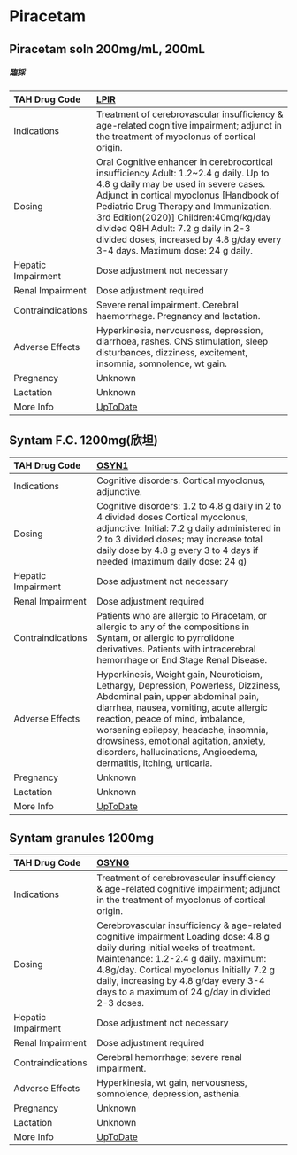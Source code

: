 # Piracetam

## Piracetam soln 200mg/mL, 200mL

##### 臨採

| TAH Drug Code      | [LPIR](https://www.tahsda.org.tw/drugs/hissearch.php?drug_code=LPIR)                                                                                                                                                                                                                                                                                                              |
|:-------------------|:----------------------------------------------------------------------------------------------------------------------------------------------------------------------------------------------------------------------------------------------------------------------------------------------------------------------------------------------------------------------------------|
| Indications        | Treatment of cerebrovascular insufficiency & age-related cognitive impairment; adjunct in the treatment of myoclonus of cortical origin.                                                                                                                                                                                                                                          |
| Dosing             | Oral Cognitive enhancer in cerebrocortical insufficiency Adult: 1.2~2.4 g daily. Up to 4.8 g daily may be used in severe cases. Adjunct in cortical myoclonus [Handbook of Pediatric Drug Therapy and Immunization. 3rd Edition(2020)] Children:40mg/kg/day divided Q8H Adult: 7.2 g daily in 2-3 divided doses, increased by 4.8 g/day every 3-4 days. Maximum dose: 24 g daily. |
| Hepatic Impairment | Dose adjustment not necessary                                                                                                                                                                                                                                                                                                                                                     |
| Renal Impairment   | Dose adjustment required                                                                                                                                                                                                                                                                                                                                                          |
| Contraindications  | Severe renal impairment. Cerebral haemorrhage. Pregnancy and lactation.                                                                                                                                                                                                                                                                                                           |
| Adverse Effects    | Hyperkinesia, nervousness, depression, diarrhoea, rashes. CNS stimulation, sleep disturbances, dizziness, excitement, insomnia, somnolence, wt gain.                                                                                                                                                                                                                              |
| Pregnancy          | Unknown                                                                                                                                                                                                                                                                                                                                                                           |
| Lactation          | Unknown                                                                                                                                                                                                                                                                                                                                                                           |
| More Info          | [UpToDate](https://www.uptodate.com/contents/piracetam-international-drug-information-concise)                                                                                                                                                                                                                                                                                    |

## Syntam F.C. 1200mg(欣坦)

| TAH Drug Code      | [OSYN1](https://www.tahsda.org.tw/drugs/hissearch.php?drug_code=OSYN1)                                                                                                                                                                                                                                                                                            |
|:-------------------|:------------------------------------------------------------------------------------------------------------------------------------------------------------------------------------------------------------------------------------------------------------------------------------------------------------------------------------------------------------------|
| Indications        | Cognitive disorders. Cortical myoclonus, adjunctive.                                                                                                                                                                                                                                                                                                              |
| Dosing             | Cognitive disorders: 1.2 to 4.8 g daily in 2 to 4 divided doses Cortical myoclonus, adjunctive: Initial: 7.2 g daily administered in 2 to 3 divided doses; may increase total daily dose by 4.8 g every 3 to 4 days if needed (maximum daily dose: 24 g)                                                                                                          |
| Hepatic Impairment | Dose adjustment not necessary                                                                                                                                                                                                                                                                                                                                     |
| Renal Impairment   | Dose adjustment required                                                                                                                                                                                                                                                                                                                                          |
| Contraindications  | Patients who are allergic to Piracetam, or allergic to any of the compositions in Syntam, or allergic to pyrrolidone derivatives. Patients with intracerebral hemorrhage or End Stage Renal Disease.                                                                                                                                                              |
| Adverse Effects    | Hyperkinesis, Weight gain, Neuroticism, Lethargy, Depression, Powerless, Dizziness, Abdominal pain, upper abdominal pain, diarrhea, nausea, vomiting, acute allergic reaction, peace of mind, imbalance, worsening epilepsy, headache, insomnia, drowsiness, emotional agitation, anxiety, disorders, hallucinations, Angioedema, dermatitis, itching, urticaria. |
| Pregnancy          | Unknown                                                                                                                                                                                                                                                                                                                                                           |
| Lactation          | Unknown                                                                                                                                                                                                                                                                                                                                                           |
| More Info          | [UpToDate](https://www.uptodate.com/contents/piracetam-international-drug-information-concise)                                                                                                                                                                                                                                                                    |

## Syntam granules 1200mg

| TAH Drug Code      | [OSYNG](https://www.tahsda.org.tw/drugs/hissearch.php?drug_code=OSYNG)                                                                                                                                                                                                                                         |
|:-------------------|:---------------------------------------------------------------------------------------------------------------------------------------------------------------------------------------------------------------------------------------------------------------------------------------------------------------|
| Indications        | Treatment of cerebrovascular insufficiency & age-related cognitive impairment; adjunct in the treatment of myoclonus of cortical origin.                                                                                                                                                                       |
| Dosing             | Cerebrovascular insufficiency & age-related cognitive impairment Loading dose: 4.8 g daily during initial weeks of treatment. Maintenance: 1.2-2.4 g daily. maximum: 4.8g/day. Cortical myoclonus Initially 7.2 g daily, increasing by 4.8 g/day every 3-4 days to a maximum of 24 g/day in divided 2-3 doses. |
| Hepatic Impairment | Dose adjustment not necessary                                                                                                                                                                                                                                                                                  |
| Renal Impairment   | Dose adjustment required                                                                                                                                                                                                                                                                                       |
| Contraindications  | Cerebral hemorrhage; severe renal impairment.                                                                                                                                                                                                                                                                  |
| Adverse Effects    | Hyperkinesia, wt gain, nervousness, somnolence, depression, asthenia.                                                                                                                                                                                                                                          |
| Pregnancy          | Unknown                                                                                                                                                                                                                                                                                                        |
| Lactation          | Unknown                                                                                                                                                                                                                                                                                                        |
| More Info          | [UpToDate](https://www.uptodate.com/contents/piracetam-international-drug-information-concise)                                                                                                                                                                                                                 |

